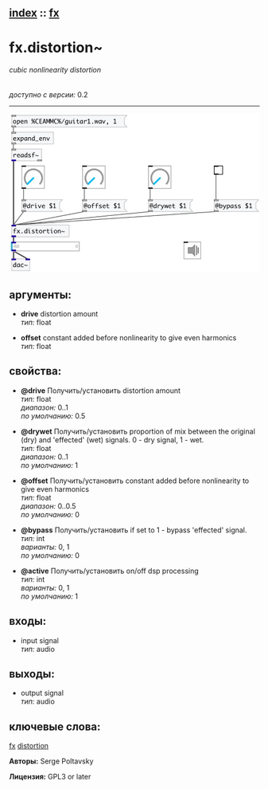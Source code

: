 [index](index.html) :: [fx](category_fx.html)
---

# fx.distortion~

###### cubic nonlinearity distortion

*доступно с версии:* 0.2

---




[![example](../examples/img/fx.distortion~.jpg)](../examples/pd/fx.distortion~.pd)



## аргументы:

* **drive**
distortion amount<br>
_тип:_ float<br>

* **offset**
constant added before nonlinearity to give even harmonics<br>
_тип:_ float<br>





## свойства:

* **@drive** 
Получить/установить distortion amount<br>
_тип:_ float<br>
_диапазон:_ 0..1<br>
_по умолчанию:_ 0.5<br>

* **@drywet** 
Получить/установить proportion of mix between the original (dry) and &#39;effected&#39; (wet) signals. 0 -
dry signal, 1 - wet.<br>
_тип:_ float<br>
_диапазон:_ 0..1<br>
_по умолчанию:_ 1<br>

* **@offset** 
Получить/установить constant added before nonlinearity to give even harmonics<br>
_тип:_ float<br>
_диапазон:_ 0..0.5<br>
_по умолчанию:_ 0<br>

* **@bypass** 
Получить/установить if set to 1 - bypass &#39;effected&#39; signal.<br>
_тип:_ int<br>
_варианты:_ 0, 1<br>
_по умолчанию:_ 0<br>

* **@active** 
Получить/установить on/off dsp processing<br>
_тип:_ int<br>
_варианты:_ 0, 1<br>
_по умолчанию:_ 1<br>



## входы:

* input signal<br>
_тип:_ audio



## выходы:

* output signal<br>
_тип:_ audio



## ключевые слова:

[fx](keywords/fx.html)
[distortion](keywords/distortion.html)






**Авторы:** Serge Poltavsky




**Лицензия:** GPL3 or later





